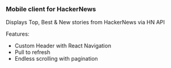 ### Mobile client for HackerNews

Displays Top, Best & New stories from HackerNews via HN API

Features:
- Custom Header with React Navigation
- Pull to refresh
- Endless scrolling with pagination
